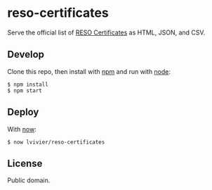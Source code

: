 
# reso-certificates

Serve the official list of [RESO Certificates](https://reso.org/certificates)
as HTML, JSON, and CSV.

## Develop

Clone this repo, then install with [npm](https://nomjs.com) and run with [node](https://nodejs.org):

    $ npm install
    $ npm start

## Deploy

With [now](https://zeit.co/now):

    $ now lvivier/reso-certificates

## License

Public domain.
